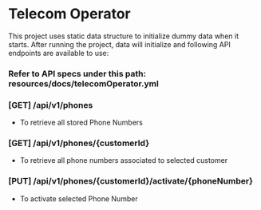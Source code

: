 # Telecom Operator
This project uses static data structure to initialize dummy data when it starts.
After running the project, data will initialize and following API endpoints are available to use:

### Refer to API specs under this path: resources/docs/telecomOperator.yml

### [GET] /api/v1/phones
* To retrieve all stored Phone Numbers

### [GET] /api/v1/phones/{customerId}
* To retrieve all phone numbers associated to selected customer

### [PUT] /api/v1/phones/{customerId}/activate/{phoneNumber}
* To activate selected Phone Number



